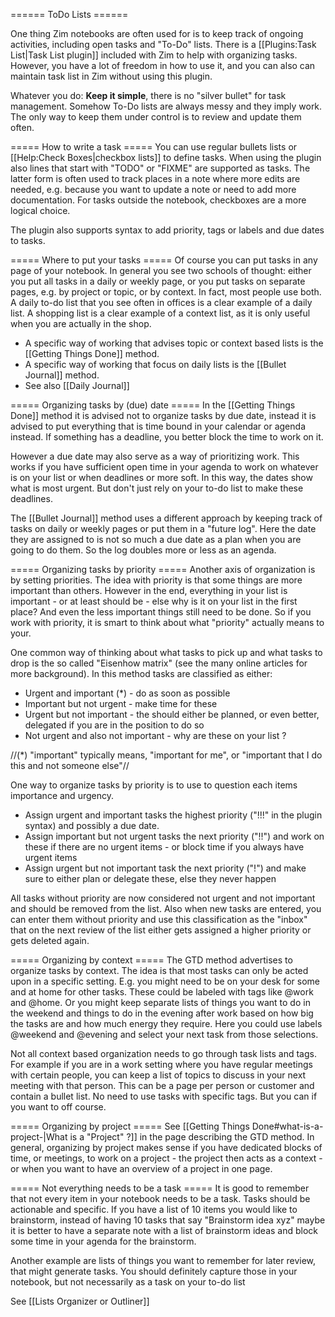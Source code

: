 ====== ToDo Lists ======

One thing Zim notebooks are often used for is to keep track of ongoing activities, including open tasks and "To-Do" lists. There is a [[Plugins:Task List|Task List plugin]] included with Zim to help with organizing tasks. However, you have a lot of freedom in how to use it, and you can also can maintain task list in Zim without using this plugin.

Whatever you do: **Keep it simple**, there is no "silver bullet" for task management. Somehow To-Do lists are always messy and they imply work. The only way to keep them under control is to review and update them often.

===== How to write a task =====
You can use regular bullets lists or [[Help:Check Boxes|checkbox lists]] to define tasks. When using the plugin also lines that start with "TODO" or "FIXME" are supported as tasks. The latter form is often used to track places in a note where more edits are needed, e.g. because you want to update a note or need to add more documentation. For tasks outside the notebook, checkboxes are a more logical choice.

The plugin also supports syntax to add priority, tags or labels and due dates to tasks.

===== Where to put your tasks =====
Of course you can put tasks in any page of your notebook. In general you see two schools of thought: either you put all tasks in a daily or weekly page, or you put tasks on separate pages, e.g. by project or topic, or by context. In fact, most people use both. A daily to-do list that you see often in offices is a clear example of a daily list. A shopping list is a clear example of a context list, as it is only useful when you are actually in the shop.

* A specific way of working that advises topic or context based lists is the [[Getting Things Done]] method.
* A specific way of working that focus on daily lists is the [[Bullet Journal]] method.
* See also [[Daily Journal]]

===== Organizing tasks by (due) date =====
In the [[Getting Things Done]] method it is advised not to organize tasks by due date, instead it is advised to put everything that is time bound in your calendar or agenda instead. If something has a deadline, you better block the time to work on it.

However a due date may also serve as a way of prioritizing work. This works if you have sufficient open time in your agenda to work on whatever is on your list or when deadlines or more soft. In this way, the dates show what is most urgent. But don't just rely on your to-do list to make these deadlines.

The [[Bullet Journal]] method uses a different approach by keeping track of tasks on daily or weekly pages or put them in a "future log". Here the date they are assigned to is not so much a due date as a plan when you are going to do them. So the log doubles more or less as an agenda.

===== Organizing tasks by priority =====
Another axis of organization is by setting priorities. The idea with priority is that some things are more important than others. However in the end, everything in your list is important - or at least should be - else why is it on your list in the first place? And even the less important things still need to be done. So if you work with priority, it is smart to think about what "priority" actually means to your.

One common way of thinking about what tasks to pick up and what tasks to drop is the so called "Eisenhow matrix" (see the many online articles for more background). In this method tasks are classified as either:

* Urgent and important (*) - do as soon as possible
* Important but not urgent - make time for these
* Urgent but not important - the should either be planned, or even better, delegated if you are in the position to do so
* Not urgent and also not important - why are these on your list ?

//(*) "important" typically means, "important for me", or "important that I do this and not someone else"//

One way to organize tasks by priority is to use to question each items importance and urgency. 

* Assign urgent and important tasks the highest priority ("!!!" in the plugin syntax) and possibly a due date. 
* Assign important but not urgent tasks the next priority ("!!") and work on these if there are no urgent items - or block time if you always have urgent items
* Assign urgent but not important task the next priority ("!") and make sure to either plan or delegate these, else they never happen

All tasks without priority are now considered not urgent and not important and should be removed from the list. Also when new tasks are entered, you can enter them without priority and use this classification as the "inbox" that on the next review of the list either gets assigned a higher priority or gets deleted again.


===== Organizing by context =====
The GTD method advertises to organize tasks by context. The idea is that most tasks can only be acted upon in a specific setting. E.g. you might need to be on your desk for some and at home for other tasks. These could be labeled with tags like @work and @home. Or you might keep separate lists of things you want to do in the weekend and things to do in the evening after work based on how big the tasks are and how much energy they require. Here you could use labels @weekend and @evening and select your next task from those selections.

Not all context based organization needs to go through task lists and tags. For example if you are in a work setting where you have regular meetings with certain people, you can keep a list of topics to discuss in your next meeting with that person. This can be a page per person or customer and contain a bullet list. No need to use tasks with specific tags. But you can if you want to off course.


===== Organizing by project =====
See [[Getting Things Done#what-is-a-project-|What is a "Project" ?]] in the page describing the GTD method. In general, organizing by project makes sense if you have dedicated blocks of time, or meetings, to work on a project - the  project then acts as a context - or when you want to have an overview of a project in one page. 


===== Not everything needs to be a task =====
It is good to remember that not every item in your notebook needs to be a task. Tasks should be actionable and specific. If you have a list of 10 items you would like to brainstorm, instead of having 10 tasks that say "Brainstorm idea xyz" maybe it is better to have a separate note with a list of brainstorm ideas and block some time in your agenda for the brainstorm.

Another example are lists of things you want to remember for later review, that might generate tasks. You should definitely capture those in your notebook, but not necessarily as a task on your to-do list

See [[Lists Organizer or Outliner]]


